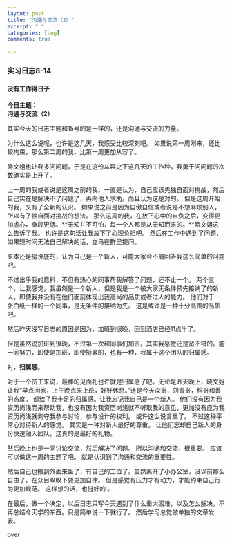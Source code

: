 ```yaml
---
layout: post
title: "沟通与交流（2）"
excerpt: " "
categories: [Log]
comments: true

---
```


### 实习日志8-14

#### 没有工作得日子

**今日主题：**  
**沟通与交流（2）**

其实今天的日志主题和15号的是一样的，还是沟通与交流的力量。  

为什么这么说呢，也许是这几天，我感受比较深刻吧。 如果说第一周刚来，还比较拘束，那么第二周的我，比第一周更加从容了。  

晓文姐也让我多问问题，于是在这份从容之下这几天的工作种，我勇于问问题的次数确实是上升了。  

上一周的我或者说是这周之前的我，一直是认为，自己应该先独自面对挑战，然后自己实在是解决不了问题了，再向他人求助。而且认为这是对的。 但是这周开始的我，又有了全新的认识。 如果说之前是因为自傲自信或者说是不想麻烦别人，所以有了独自面对挑战的想法。 那么这周的我，在放下心中的自负之后，变得更加虚心，身段更低。**无知并不可怕，每一个人都是从无知而来的。**晓文姐这么告诉了我。 也许是这句话让我放下了心理负担吧。 然后在工作中遇到了问题，如果短时间无法自己解决的话，立马在群里提问。  

原本还是挺没底的，认为自己是一个新人，可能大家会不屑回答我这么简单的问题吧。  

不过出乎我的意料，不但有热心的同事帮我解答了问题，还不止一个。 两个三个，让我感觉，我虽然是一个新人，但是我是一个被大家无条件预先接纳了的新人。即使我并没有在他们面前体现出我高尚的品质或者过人的能力。 他们对于一张白纸一样的一个同事，是无条件的接纳为先。 这是或许是一种十分高贵的品质吧。  

然后昨天没写日志的原因是因为，加班到很晚，回到酒店已经11点半了。  

但是虽然说加班到很晚，不过第一次和同事们加班。其实我感觉还是蛮不错的。能一同努力，即使是加班，即使挺累的，也有一种，我属于这个团队的归属感。  

对，**归属感**。  

对于一个员工来说，最棒的见面礼也许就是归属感了吧。无论是昨天晚上，晓文姐让我“早点回家，上午晚点来上班，好好休息。”还是今天深哥，刘青哥，榕哥和善的态度。 都给了我十足的归属感。让我忘记我自己是一个新人。 他们没有因为我资历尚浅而来帮助我，也没有因为我资历尚浅就不听取我的意见，更加没有应为我资历尚浅就剥夺我参与讨论，参与设计的权利。  或许这么说言重了。 不过这种平常心对待新人的感觉。 其实是一种对新人最好的尊重。 让他们忘却自己新人的身份快速融入团队，这真的是最好的礼物。  

然后晚上也是一同讨论交流，然后解决了问题。 所以沟通和交流，很重要。 应该可以做这一周的主题了吧。 就是认识到了沟通和交流的重要性。  

然后自己也搬到外面来坐了，有自己的工位了。虽然离开了小办公室，没以前那么自由了。在众目睽睽下要更加自律。 但是感觉有压力才有动力，才能约束自己行为更加规范。 这样想的话，也挺好的 。  

在最后，做一个决定，以后日志只写今天遇到了什么重大困难，以及怎么解决。不再总结今天学的东西。只是简单说一下就行了。 然后学习总觉做单独的文章发表。  

over